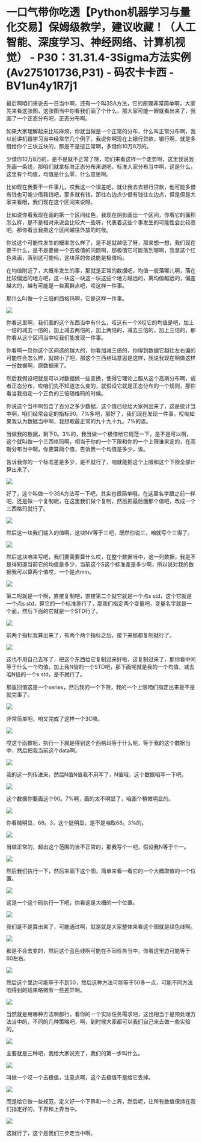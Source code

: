 # 一口气带你吃透【Python机器学习与量化交易】保姆级教学，建议收藏！（人工智能、深度学习、神经网络、计算机视觉） - P30：31.31.4-3Sigma方法实例(Av275101736,P31) - 码农卡卡西 - BV1un4y1R7j1

最后啊咱们来说去一日当中啊，还有一个叫3SA方法，它的原理非常简单啊，大家先来看这张图，这张图当中你看我们画了个什么，那大家可能一眼就看出来了，我画了一个正态分布吧，正态分布啊。

如果大家理解起来比较麻烦，你就当做是一个正常的分布，什么叫正常分布啊，我以前讲机器学习当中经常举几个例子，我说你啊现在上银行贷款，银行啊，就是多借给你个三块五块的，那是不是挺正常啊，多借你10万8万的。

少借你10万8万的，是不是就不正常了呀，咱们来看这样一个走势啊，这里我说我先画一条线，那咱们就拿标准正态分布来说吧，标准人家分布当中啊，这是什么，这里有个均值，均值是什么零，什么意思啊。

比如现在我要干一件事儿，哎我这一个误差吧，就让我去去银行贷款，他可能多借有钱也可能少借我钱吧，那多就有钱，那往右边点少借有钱往左边点，但是但是大家来看哦，我们现在这个区间来说呀。

比如说你看我现在画的第一个区间红色，我现在阴影画出一个区间，你看它的面积怎么样，是不是相对来说会比较大一些呀，代表着这些个事发生的可能性会比较高吧，那你看当我把这个区间越往外放的时候。

你说这个可能性发生的概率怎么样了，是不是就越低了呀，那来想一想，我们现在要干什么，是不是要做一个去极值的问题啊，那极值它可能落到哪啊，我拿这个红色来画，落到这可能吗，这块落的你说能是极值吗。

在均值附近了，大概率发生的事，那就是正常的数据吧，均值一般落哪儿啊，落在比较偏远的地方吧，这一块这一块这一块这些个地方越远的，离均值越远的，偏差越大的，越有可能是一些离群点吧，哎这样一件事。

那什么叫做一个三倍的西格玛啊，它是这样一件事。

![](img/230052a633943df1225b7411850fff4b_1.png)

你看这里啊，我们画的这个东西当中有什么，哎这有一个X哎它的均值是吧，加上一倍的减去一倍的，加上减去两倍的，加上两倍的，减去三倍的，加上三倍的，那你看从这个区间当中哎我们能发现一件事。

你看啊一旦你这个区间选的越大的，你看加减三倍的，你得到数据它越往左右偏的可能性会怎么样，就越小了吧，那这个三西格玛意思是这样，我说我现在啊做这样一份数据啊，原数据来了。

然后我假设吧就是可以对数据做一些变换，使得它理论上服从这个高斯分布啊，或者正态分布，哎咱们先不知道怎么变的，就假设它就是正态分布的一个规则，那你看当我指定一个正负的三倍随维码的时候。

你说这个当中啊包含了百分之多少数据，这个值已经给大家列出来了，这是统计当中啊，咱们经常会定的指标90。7%多吧，那好了，我们现在发现一件事，哎呦如果我认为数据当中啊，我想取最正常的九十九十九。7%的诶。

当做我的数据，剩下0。3%的，我当做一个极值给它规范一下，是不是可以啊，这个就叫做一个三西格玛啊，相当于你的一个下限和你的一个上限谁来定的，在高斯分布当中啊，你要算两个值，告诉我一个均值是多少，诶。

告诉我你的一个标准差是多少，是不就行了，咱就能把这个上限和这个下限全部计算出来了。

![](img/230052a633943df1225b7411850fff4b_3.png)

好了，这个叫做一个3SA方法写一下吧，其实也很简单哦，在这里名字跟之前一样吧，还是做一个复制呃，在这里我们做个复制，然后把最后面那个值吧，改成一个三西格玛就行了。



![](img/230052a633943df1225b7411850fff4b_5.png)

然后这一块我们输入的值啊，这块NV等于三吧，既然你说三，咱就写个三得了。

![](img/230052a633943df1225b7411850fff4b_7.png)

然后这块咱来写吧，我们要需要算什么哎，在整个数据当中，这一列数据，我是不是得知道当前它的均值是多少，当前这个S这个标准差是多少啊，所以说对我的数据我可以算两个值哎，一个是点min。



![](img/230052a633943df1225b7411850fff4b_9.png)

第二呢就是一个啊，直接复制吧，直接第二个就它就是一个点s std，这个它就是一个点s std，算它的一个标准差行了，那我们指定两个变量吧，变量名字就是一个面，然后下面的它就是一个STD行了。



![](img/230052a633943df1225b7411850fff4b_11.png)

前两个指标我算出来了，有两个两个指标之后，接下来那都复制就行了。

![](img/230052a633943df1225b7411850fff4b_13.png)

这也不用自己去写了，把这个东西给它复制过来好啦，这复制过来了，那你看中间等于什么一个均值，加上我N倍的一个STD吧，那下面呢就是我的一个均值，减去咱N倍的一个s std，是不就行了。

那返回值这是一个series，然后我的一个下限，我的一个上限咱们指定出来是不是就完事了。

![](img/230052a633943df1225b7411850fff4b_15.png)

非常简单吧，咱又完成了这样一个3C嘛。

![](img/230052a633943df1225b7411850fff4b_17.png)

哎这个函数呃，执行一下就是得到这个西格玛等于什么呢，等于我的这个数据当中，然后把我当前这个data啊。



![](img/230052a633943df1225b7411850fff4b_19.png)

我的这一列传进来，然后N值N值我不用写了，N值哦，这个数据咱写一下吧。

![](img/230052a633943df1225b7411850fff4b_21.png)

这个数据你要画这个90。7%啊，画的太不明显了，咱画个稍微明显的。

![](img/230052a633943df1225b7411850fff4b_23.png)

你看贼明显，68。3，这个挺明显，是不是咱取68。3%的。

![](img/230052a633943df1225b7411850fff4b_25.png)

当做正常的，超出这个范围的当不正常的，那我写个一吧，假设我N等于个一。

![](img/230052a633943df1225b7411850fff4b_27.png)

然后我们执行一下，然后来画下这个图，简单来看一看它的一个大概取值的一个位置。

![](img/230052a633943df1225b7411850fff4b_29.png)

这是一个这个码执行一下吧，你看这是大概的一个位置。

![](img/230052a633943df1225b7411850fff4b_31.png)

我们是不是算出来了，可能通过啊，就是就是大家整体来看这个图就是绿色线啊。

![](img/230052a633943df1225b7411850fff4b_33.png)

都是不会去变的，然后这个蓝色线啊可能在不同任务当中，你看这里边可能等于60左右。

![](img/230052a633943df1225b7411850fff4b_35.png)

然后这个里边可能等于不到50，然后这种方法可能等于50多一点，可能不同方法咱得到的结果略微有一些差异啊。



![](img/230052a633943df1225b7411850fff4b_37.png)

当然就是用哪种方法啊都行，看你的一个实际任务需求吧，这也相当于是预处理方法当中的，不同的几种策略吧，啊，到时候大家都可以我们自己来去做一些实验的。



![](img/230052a633943df1225b7411850fff4b_39.png)

主要就是三种吧，我给大家说完了，我们的第一步叫什么。

![](img/230052a633943df1225b7411850fff4b_41.png)

叫做一个哎一个去极值，注意点啊，这个去极值不是给它丢掉。

![](img/230052a633943df1225b7411850fff4b_43.png)

而是给它做一些规范，定义好一个下界和一个上界，然后呢，让所有数值保持在我们指定好的，下界和上界当中。

![](img/230052a633943df1225b7411850fff4b_45.png)

这就行了，这个是我们三步走当中啊。